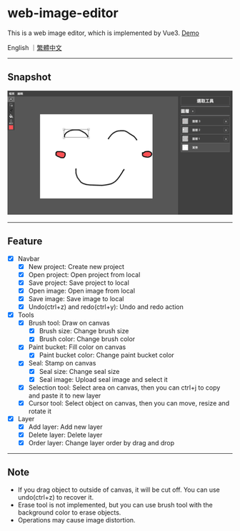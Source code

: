 # web-image-editor

This is a web image editor, which is implemented by Vue3. [Demo](https://laijunbin.github.io/web-image-editor/)

English ｜[繁體中文](https://github.com/LaiJunBin/web-image-editor/blob/main/README-zh-tw.md#web-image-editor)

---

## Snapshot

![snapshot](./docs/images/snapshot.png)

---

## Feature

- [x] Navbar
  - [x] New project: Create new project
  - [x] Open project: Open project from local
  - [x] Save project: Save project to local
  - [x] Open image: Open image from local
  - [x] Save image: Save image to local
  - [x] Undo(ctrl+z) and redo(ctrl+y): Undo and redo action
- [x] Tools
  - [x] Brush tool: Draw on canvas
    - [x] Brush size: Change brush size
    - [x] Brush color: Change brush color
  - [x] Paint bucket: Fill color on canvas
    - [x] Paint bucket color: Change paint bucket color
  - [x] Seal: Stamp on canvas
    - [x] Seal size: Change seal size
    - [x] Seal image: Upload seal image and select it
  - [x] Selection tool: Select area on canvas, then you can ctrl+j to copy and paste it to new layer
  - [x] Cursor tool: Select object on canvas, then you can move, resize and rotate it
- [x] Layer
  - [x] Add layer: Add new layer
  - [x] Delete layer: Delete layer
  - [x] Order layer: Change layer order by drag and drop

---

## Note

- If you drag object to outside of canvas, it will be cut off. You can use undo(ctrl+z) to recover it.
- Erase tool is not implemented, but you can use brush tool with the background color to erase objects.
- Operations may cause image distortion.
